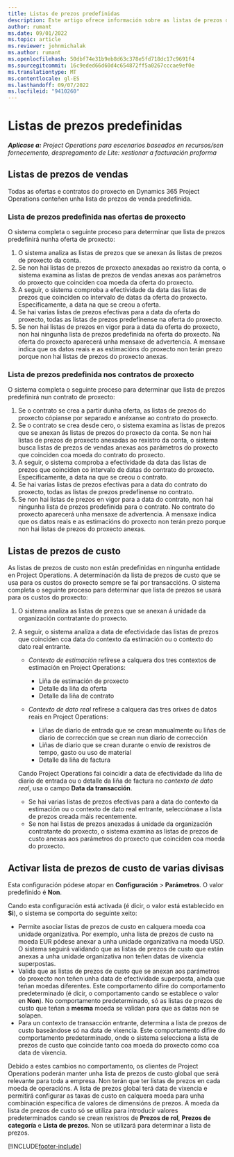 ```yaml
---
title: Listas de prezos predefinidas
description: Este artigo ofrece información sobre as listas de prezos de custo de vendas predefinidas en Project Operations.
author: rumant
ms.date: 09/01/2022
ms.topic: article
ms.reviewer: johnmichalak
ms.author: rumant
ms.openlocfilehash: 50dbf74e31b9eb8d63c378e5fd718dc17c9691f4
ms.sourcegitcommit: 16c9eded66d60d4c654872ff5a0267cccae9ef0e
ms.translationtype: MT
ms.contentlocale: gl-ES
ms.lasthandoff: 09/07/2022
ms.locfileid: "9410260"
---
```

# <a name="default-price-lists"></a>Listas de prezos predefinidas

_**Aplícase a:** Project Operations para escenarios baseados en recursos/sen fornecemento, despregamento de Lite: xestionar a facturación proforma_

## <a name="sales-price-lists"></a>Listas de prezos de vendas

Todas as ofertas e contratos do proxecto en Dynamics 365 Project Operations conteñen unha lista de prezos de venda predefinida. 

### <a name="price-list-default-on-project-quotes"></a>Lista de prezos predefinida nas ofertas de proxecto
O sistema completa o seguinte proceso para determinar que lista de prezos predefinirá nunha oferta de proxecto:

1. O sistema analiza as listas de prezos que se anexan ás listas de prezos de proxecto da conta. 
1. Se non hai listas de prezos de proxecto anexadas ao rexistro da conta, o sistema examina as listas de prezos de vendas anexas aos parámetros do proxecto que coinciden coa moeda da oferta do proxecto.
1. A seguir, o sistema comproba a efectividade da data das listas de prezos que coinciden co intervalo de datas da oferta do proxecto. Especificamente, a data na que se creou a oferta.
1. Se hai varias listas de prezos efectivas para a data da oferta do proxecto, todas as listas de prezos predefínense na oferta do proxecto.
1. Se non hai listas de prezos en vigor para a data da oferta do proxecto, non hai ningunha lista de prezos predefinida na oferta do proxecto. Na oferta do proxecto aparecerá unha mensaxe de advertencia. A mensaxe indica que os datos reais e as estimacións do proxecto non terán prezo porque non hai listas de prezos do proxecto anexas.

### <a name="price-list-default-on-project-contracts"></a>Lista de prezos predefinida nos contratos de proxecto 
O sistema completa o seguinte proceso para determinar que lista de prezos predefinirá nun contrato de proxecto:

1. Se o contrato se crea a partir dunha oferta, as listas de prezos do proxecto cópianse por separado e anéxanse ao contrato do proxecto.
1. Se o contrato se crea desde cero, o sistema examina as listas de prezos que se anexan ás listas de prezos do proxecto da conta. Se non hai listas de prezos de proxecto anexadas ao rexistro da conta, o sistema busca listas de prezos de vendas anexas aos parámetros do proxecto que coinciden coa moeda do contrato do proxecto.
1. A seguir, o sistema comproba a efectividade da data das listas de prezos que coinciden co intervalo de datas do contrato do proxecto. Especificamente, a data na que se creou o contrato.
1. Se hai varias listas de prezos efectivas para a data do contrato do proxecto, todas as listas de prezos predefínense no contrato.
1. Se non hai listas de prezos en vigor para a data do contrato, non hai ningunha lista de prezos predefinida para o contrato. No contrato do proxecto aparecerá unha mensaxe de advertencia. A mensaxe indica que os datos reais e as estimacións do proxecto non terán prezo porque non hai listas de prezos do proxecto anexas.

## <a name="cost-price-lists"></a>Listas de prezos de custo

As listas de prezos de custo non están predefinidas en ningunha entidade en Project Operations. A determinación da lista de prezos de custo que se usa para os custos do proxecto sempre se fai por transaccións. O sistema completa o seguinte proceso para determinar que lista de prezos se usará para os custos do proxecto:

1. O sistema analiza as listas de prezos que se anexan á unidade da organización contratante do proxecto.
1. A seguir, o sistema analiza a data de efectividade das listas de prezos que coinciden coa data do contexto da estimación ou o contexto do dato real entrante.

    - *Contexto de estimación* refírese a calquera dos tres contextos de estimación en Project Operations:

        - Liña de estimación de proxecto
        - Detalle da liña da oferta
        - Detalle da liña de contrato

    - *Contexto de dato real* refírese a calquera das tres orixes de datos reais en Project Operations:

       - Liñas de diario de entrada que se crean manualmente ou liñas de diario de corrección que se crean nun diario de corrección
       - Liñas de diario que se crean durante o envío de rexistros de tempo, gasto ou uso de material
       - Detalle da liña de factura

    Cando Project Operations fai coincidir a data de efectividade da liña de diario de entrada ou o detalle da liña de factura no *contexto de dato real*, usa o campo **Data da transacción**.

    - Se hai varias listas de prezos efectivas para a data do contexto da estimación ou o contexto de dato real entrante, selecciónase a lista de prezos creada máis recentemente.
    - Se non hai listas de prezos anexadas á unidade da organización contratante do proxecto, o sistema examina as listas de prezos de custo anexas aos parámetros do proxecto que coinciden coa moeda do proxecto.

## <a name="enable-multi-currency-cost-price-list"></a>Activar lista de prezos de custo de varias divisas

Esta configuración pódese atopar en **Configuración** \> **Parámetros**. O valor predefinido é **Non**.

Cando esta configuración está activada (é dicir, o valor está establecido en **Si**), o sistema se comporta do seguinte xeito:

- Permite asociar listas de prezos de custo en calquera moeda coa unidade organizativa. Por exemplo, unha lista de prezos de custo na moeda EUR pódese anexar a unha unidade organizativa na moeda USD. O sistema seguirá validando que as listas de prezos de custo que están anexas a unha unidade organizativa non teñen datas de vixencia superpostas.
- Valida que as listas de prezos de custo que se anexan aos parámetros do proxecto non teñen unha data de efectividade superposta, aínda que teñan moedas diferentes. Este comportamento difire do comportamento predeterminado (é dicir, o comportamento cando se establece o valor en **Non**). No comportamento predeterminado, só as listas de prezos de custo que teñan a **mesma** moeda se validan para que as datas non se solapen.
- Para un contexto de transacción entrante, determina a lista de prezos de custo baseándose só na data de vixencia. Este comportamento difire do comportamento predeterminado, onde o sistema selecciona a lista de prezos de custo que coincide tanto coa moeda do proxecto como coa data de vixencia.

Debido a estes cambios no comportamento, os clientes de Project Operations poderán manter unha lista de prezos de custo global que será relevante para toda a empresa. Non terán que ter listas de prezos en cada moeda de operacións. A lista de prezos global terá data de vixencia e permitirá configurar as taxas de custo en calquera moeda para unha combinación específica de valores de dimensións de prezos. A moeda da lista de prezos de custo só se utiliza para introducir valores predeterminados cando se crean rexistros de **Prezos de rol**, **Prezos de categoría** e **Lista de prezos**. Non se utilizará para determinar a lista de prezos.

[!INCLUDE[footer-include](../includes/footer-banner.md)]
